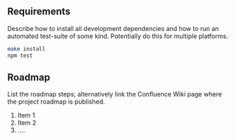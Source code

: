 ## Requirements

Describe how to install all development dependencies and how to run an automated
test-suite of some kind. Potentially do this for multiple platforms.

```sh
make install
npm test
```
## Roadmap

List the roadmap steps; alternatively link the Confluence Wiki page where the
project roadmap is published.

1. Item 1
2. Item 2
3. ....

